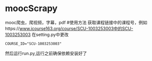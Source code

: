 # moocScrapy
mooc爬虫，爬视频，字幕，pdf
#使用方法 
获取课程链接中的课程号，例如https://www.icourse163.org/course/SCU-1003253003中的SCU-1003253003
在setting.py中更改
```
COURSE_ID="SCU-1003253003"
```
然后运行run.py,运行之前确保依赖安装好了
